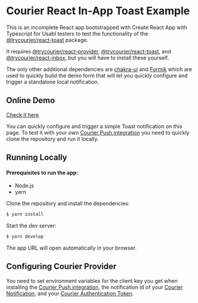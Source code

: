 # Courier React In-App Toast Example

This is an incomplete React app bootstrapped with Create React App with Typescript for Usabl testers to test the functionality of the [@trycourier/react-toast](https://github.com/trycourier/courier-react/tree/main/packages/react-toast) package.

It requires [@trycourier/react-provider](https://www.npmjs.com/package/@trycourier/react-provider), [@trycourier/react-toast](https://www.npmjs.com/package/@trycourier/react-toast), and [@trycourier/react-inbox](https://www.npmjs.com/package/@trycourier/react-inbox), but you will have to install these yourself.

The only other additional dependencies are [chakra-ui](https://chakra-ui.com) and [Formik](https://chakra-ui.com) which are used to quickly build the demo form that will let you quickly configure and trigger a standalone local notification.

## Online Demo

[Check it here](https://reactinappnotification.com/)

You can quickly configure and trigger a simple Toast notification on this page. To test it with your own [Courier Push integration](https://app.courier.com/integrations/courier) you need to quickly clone the repository and run it locally.

## Running Locally

#### Prerequisites to run the app:

- Node.js
- yarn

Clone the repository and install the dependencies:

```bash
$ yarn install
```

Start the dev server:

```bash
$ yarn develop
```

The app URL will open automatically in your browser.

## Configuring Courier Provider

You need to set environment variables for the client key you get when installing the [Courier Push integration](https://app.courier.com/integrations/courier), the notification id of your [Courier Notification](https://app.courier.com/designer/notifications), and your [Courier Authentication Token](https://app.courier.com/settings/api-keys).
